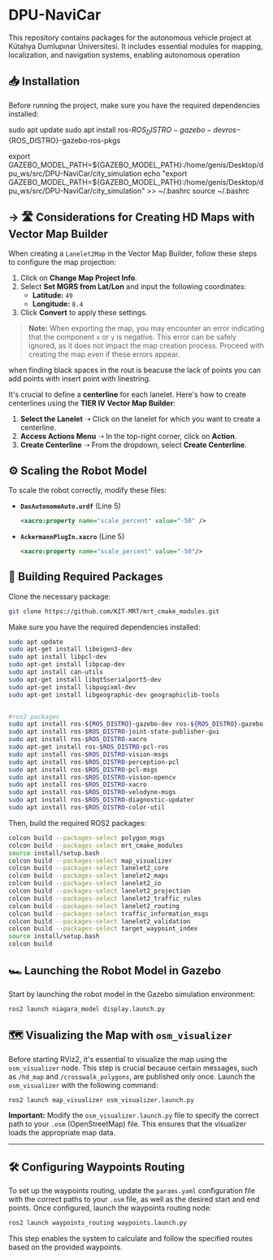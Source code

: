 # DPU-NaviCar
This repository contains packages for the autonomous vehicle project at Kütahya Dumlupınar Üniversitesi. It includes essential modules for mapping, localization, and navigation systems, enabling autonomous operation


## 📥 Installation

Before running the project, make sure you have the required dependencies installed:


sudo apt update
sudo apt install ros-${ROS_DISTRO}-gazebo-dev ros-${ROS_DISTRO}-gazebo-ros-pkgs


export GAZEBO_MODEL_PATH=${GAZEBO_MODEL_PATH}:/home/genis/Desktop/dpu_ws/src/DPU-NaviCar/city_simulation
echo "export GAZEBO_MODEL_PATH=${GAZEBO_MODEL_PATH}:/home/genis/Desktop/dpu_ws/src/DPU-NaviCar/city_simulation" >> ~/.bashrc
source ~/.bashrc


## → 🛣️ Considerations for Creating HD Maps with Vector Map Builder

When creating a `Lanelet2Map` in the Vector Map Builder, follow these steps to configure the map projection:

1. Click on **Change Map Project Info**.
2. Select **Set MGRS from Lat/Lon** and input the following coordinates:
   - **Latitude:** `49`
   - **Longitude:** `8.4`
3. Click **Convert** to apply these settings.

> **Note:** When exporting the map, you may encounter an error indicating that the component `x` or `y` is negative. This error can be safely ignored, as it does not impact the map creation process. Proceed with creating the map even if these errors appear.

when finding black spaces in the rout is beacuse the lack of points you can add points with insert point with linestring. 

It's crucial to define a **centerline** for each lanelet. Here's how to create centerlines using the **TIER IV Vector Map Builder**:

1. **Select the Lanelet** ➝ Click on the lanelet for which you want to create a centerline.
2. **Access Actions Menu** ➝ In the top-right corner, click on **Action**.
3. **Create Centerline** ➝ From the dropdown, select **Create Centerline**.


## ⚙️ Scaling the Robot Model

To scale the robot correctly, modify these files:

- **`DasAutonomeAuto.urdf`** (Line 5)
    
    ```xml
    <xacro:property name="scale_percent" value="-50" />
    ```
    
- **`AckermannPlugIn.xacro`** (Line 5)
    
    ```xml
    <xacro:property name="scale_percent" value="-50"/>
    ```

## 🔄 Building Required Packages

Clone the necessary package:

```bash
git clone https://github.com/KIT-MRT/mrt_cmake_modules.git
```

Make sure you have the required dependencies installed:

```bash
sudo apt update
sudo apt-get install libeigen3-dev
sudo apt install libpcl-dev
sudo apt-get install libpcap-dev
sudo apt install can-utils
sudo apt-get install libqt5serialport5-dev
sudo apt-get install libpugixml-dev
sudo apt-get install libgeographic-dev geographiclib-tools


#ros2 packages
sudo apt install ros-${ROS_DISTRO}-gazebo-dev ros-${ROS_DISTRO}-gazebo-ros-pkgs
sudo apt install ros-$ROS_DISTRO-joint-state-publisher-gui
sudo apt install ros-$ROS_DISTRO-xacro
sudo apt-get install ros-$ROS_DISTRO-pcl-ros
sudo apt install ros-$ROS_DISTRO-vision-msgs
sudo apt install ros-$ROS_DISTRO-perception-pcl
sudo apt install ros-$ROS_DISTRO-pcl-msgs
sudo apt install ros-$ROS_DISTRO-vision-opencv
sudo apt install ros-$ROS_DISTRO-xacro
sudo apt install ros-$ROS_DISTRO-velodyne-msgs
sudo apt install ros-$ROS_DISTRO-diagnostic-updater
sudo apt install ros-$ROS_DISTRO-color-util

```

Then, build the required ROS2 packages:

```bash
colcon build --packages-select polygon_msgs
colcon build --packages-select mrt_cmake_modules
source install/setup.bash
colcon build --packages-select map_visualizer
colcon build --packages-select lanelet2_core
colcon build --packages-select lanelet2_maps
colcon build --packages-select lanelet2_io
colcon build --packages-select lanelet2_projection
colcon build --packages-select lanelet2_traffic_rules
colcon build --packages-select lanelet2_routing
colcon build --packages-select traffic_information_msgs
colcon build --packages-select lanelet2_validation
colcon build --packages-select target_waypoint_index
source install/setup.bash
colcon build
```


## 🏎️ Launching the Robot Model in Gazebo

Start by launching the robot model in the Gazebo simulation environment:
```bash
ros2 launch niagara_model display.launch.py
```

## 🗺️ Visualizing the Map with `osm_visualizer`

Before starting RViz2, it's essential to visualize the map using the `osm_visualizer` node. This step is crucial because certain messages, such as `/hd_map` and `/crosswalk_polygons`, are published only once. Launch the `osm_visualizer` with the following command:

```bash
ros2 launch map_visualizer osm_visualizer.launch.py
```

**Important:** Modify the `osm_visualizer.launch.py` file to specify the correct path to your `.osm` (OpenStreetMap) file. This ensures that the visualizer loads the appropriate map data.

---

## 🛠️ Configuring Waypoints Routing

To set up the waypoints routing, update the `params.yaml` configuration file with the correct paths to your `.osm` file, as well as the desired start and end points. Once configured, launch the waypoints routing node:

```bash
ros2 launch waypoints_routing waypoints.launch.py
```

This step enables the system to calculate and follow the specified routes based on the provided waypoints.